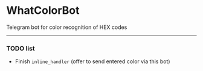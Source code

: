 # WhatColorBot
 Telegram bot for color recognition of HEX codes
- - - -
### TODO list
* Finish `inline_handler` (offer to send entered color via this bot)
